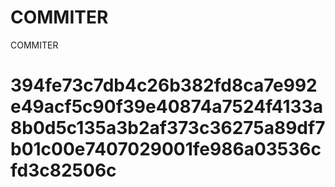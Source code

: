 # COMMITER
COMMITER






# 394fe73c7db4c26b382fd8ca7e992e49acf5c90f39e40874a7524f4133a8b0d5c135a3b2af373c36275a89df7b01c00e7407029001fe986a03536cfd3c82506c
